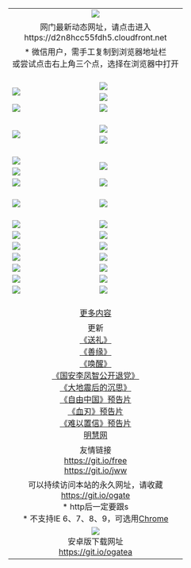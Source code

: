 ﻿<table>
  <tr></tr>
  <tr><td colspan=2 align=center><img src="https://cloud.githubusercontent.com/assets/11880933/13434984/f430fae2-e012-11e5-814f-c2df1e82b247.jpg" /></td></tr>
  <tr><td colspan=2 align=center>网门最新动态网址，请点击进入
<br>https://d2n8hcc55fdh5.cloudfront.net
    </td>
  </tr>
  <tr>
    <td colspan=2 align=center>* 微信用户，需手工复制到浏览器地址栏<br>或尝试点击右上角三个点，选择在浏览器中打开
    <!--br>* IE6打开动态网址须在选项中勾选TLS 1.0--></td>
  </tr>
  <tr height="20">
  <tr>
    <td rowspan=2><a href="https://d2n8hcc55fdh5.cloudfront.net/ogUP.aspx?name=11DKC.mp4&list=11DKC" target="_blank"><img src="https://d2n8hcc55fdh5.cloudfront.net/Up/11DKC1.jpg" /></a></td> 
    <td><div><a href="https://d2n8hcc55fdh5.cloudfront.net/ogUP.aspx?name=LRWS.mp4&list=LRWS" target="_blank"><img src="https://d2n8hcc55fdh5.cloudfront.net/Up/LRWS.jpg" /></a></td>
   </tr>
  <tr>
    <td><a href="https://d2n8hcc55fdh5.cloudfront.net/ogNiceVedio.aspx" target="_blank"><img src="https://d2n8hcc55fdh5.cloudfront.net/Up/11TGKDY.jpg" /></a></td>
  </tr>
  <tr>
    <td><a href="https://d2n8hcc55fdh5.cloudfront.net/ogUP.aspx?name=_EA/%CA%AE%C4%EA.mp4&count=http://odisk.org/Up/_EA/%CA%AE%C4%EA.mp4;http://odisk.org/Up/_EE/%CC%CE%B8%E7%D9%A9%B5%E7%D3%B0%A3%BA%CA%AE%C4%EA.mp4|2|%CA%AE%C4%EA|%D5%FD%C6%AC;%CC%CE%B8%E7%D9%A9%B5%E7%D3%B0" target="_blank"><img src="https://d2n8hcc55fdh5.cloudfront.net/Up/_EA/%E5%8D%81%E5%B9%B4_135.jpg" /></a></td>
    <td><a href="https://d2n8hcc55fdh5.cloudfront.net/ogUP.aspx?name=_EC%C9%FA%CB%C0%D3%EB%C2%D6%BB%D8.mp4&count=http://v.ifeng.com/documentary/discovery/201501/039bdca9-5c34-4796-b332-43b8f831efce.shtml;http://v.ifeng.com/documentary/society/201501/030cc825-2840-4536-a0b8-416c88375055.shtml;http://v.ifeng.com/documentary/society/201501/03a412f8-32ec-4e18-81ba-98acf64ec1ca.shtml;http://v.ifeng.com/documentary/society/201501/03c58012-8e01-456a-9097-615b3b24a709.shtml|4|%C9%FA%CB%C0%D3%EB%C2%D6%BB%D8" target="_blank"><img src="https://d2n8hcc55fdh5.cloudfront.net/Up/_EC/%E7%94%9F%E6%AD%BB%E4%B8%8E%E8%BD%AE%E5%9B%9E_135.jpg" /></a></td>
  </tr>
  <tr height="20">
  <tr>
    <td rowspan=2><a href="https://d2n8hcc55fdh5.cloudfront.net/ogUP.aspx?name=4EE/DJ.mp4&list=4EEDJ" target="_blank"><img src="https://d2n8hcc55fdh5.cloudfront.net/Up/4EE/DJ140.jpg"/></a></td>
    <td><a href="https://d2n8hcc55fdh5.cloudfront.net/ogUP.aspx?name=4EE/ZG.mp4&list=4EEZG" target="_blank"><img src="https://d2n8hcc55fdh5.cloudfront.net/Up/4EE/ZG0.jpg"/></a></td>
    <!--td><a href="https://d2n8hcc55fdh5.cloudfront.net/ogUP.aspx?name=4EE/QQ.mp4&list=4EEQQ" target="_blank"><img src="https://d2n8hcc55fdh5.cloudfront.net/Up/4EE/QQ0.jpg"/></a></td>
    <td><a href="https://d2n8hcc55fdh5.cloudfront.net/ogUP.aspx?name=4EE/HQ.mp4&list=4EEHQ" target="_blank"><img src="https://d2n8hcc55fdh5.cloudfront.net/Up/4EE/HQ0.jpg"/></a></td-->
  </tr>
  <tr>
    <td><a href="https://d2n8hcc55fdh5.cloudfront.net/onCO.aspx?list=XWPL&mode=m" target="_blank"><img src="https://d2n8hcc55fdh5.cloudfront.net/Up/0WZTT.jpg" /></a></td> 
  </tr>
  <tr height="20">
  <tr>
    <td><a href="https://d2n8hcc55fdh5.cloudfront.net/ogUP.aspx?name=JQR.mp4&count=2" target="_blank"><img src="https://d2n8hcc55fdh5.cloudfront.net/Up/JQR.jpg" /></a></td>   
    <td rowspan=2><a href="https://d2n8hcc55fdh5.cloudfront.net/ogUP.aspx?name=JP.mp4&count=9" target="_blank"><img src="https://d2n8hcc55fdh5.cloudfront.net/Up/JP.jpg" /></td>
  </tr>
  <tr>
    <td><a href="https://d2n8hcc55fdh5.cloudfront.net/ogUP.aspx?name=WH.mp4" target="_blank"><img src="https://d2n8hcc55fdh5.cloudfront.net/Up/WH.jpg" /></a></td>
  </tr>
  <tr>
    <td><a href="https://d2n8hcc55fdh5.cloudfront.net/ogUP.aspx?name=SSZJ.mp4&list=SSZJ" target="_blank"><img src="https://d2n8hcc55fdh5.cloudfront.net/Up/SSZJ.jpg" /></a></td>
    <td><a href="https://d2n8hcc55fdh5.cloudfront.net/ogUP.aspx?name=WLSH.mp4&count=2" target="_blank"><img src="https://d2n8hcc55fdh5.cloudfront.net/Up/WLSH.jpg" /></a</td>
  </tr>
  <tr height="20">
  <tr>
    <td><a href="https://d2n8hcc55fdh5.cloudfront.net/ogUP.aspx?name=ZY.mp4&count=2015|16" target="_blank"><img src="https://d2n8hcc55fdh5.cloudfront.net/Up/ZY.jpg" /></a</td>
    <td><a href="https://d2n8hcc55fdh5.cloudfront.net/ogUP.aspx?name=XTFY.mp4&count=B|2,A|24" target="_blank"><img src="https://d2n8hcc55fdh5.cloudfront.net/Up/XTFY.jpg" /></a></td>
  </tr>
  <tr height="20">
  </tr>
  <!--tr>
    <td><a href="https://d2n8hcc55fdh5.cloudfront.net/ogUP.aspx?name=4EE/GX.mp4&list=4EEGX" target="_blank"><img src="https://d2n8hcc55fdh5.cloudfront.net/Up/4EE/GX0.jpg"/></a></td>
    <td><a href="https://d2n8hcc55fdh5.cloudfront.net/ogUP.aspx?name=4EE/HD.mp4&list=4EEHD" target="_blank"><img src="https://d2n8hcc55fdh5.cloudfront.net/Up/4EE/HD0.jpg"/></a></td>
  </tr>
  <tr>
    <td><a href="https://d2n8hcc55fdh5.cloudfront.net/ogUP.aspx?name=4EE/TX.mp4&list=4EETX" target="_blank"><img src="https://d2n8hcc55fdh5.cloudfront.net/Up/4EE/TX0.jpg"/></a></td>
    <td><a href="https://d2n8hcc55fdh5.cloudfront.net/ogUP.aspx?name=4EE/WZ.mp4&list=4EEWZ" target="_blank"><img src="https://d2n8hcc55fdh5.cloudfront.net/Up/4EE/WZ0.jpg"/></a></td>
  </tr-->
  <tr>
    <td><a href="https://d2n8hcc55fdh5.cloudfront.net/onUP.aspx?name=https://d1ni6yqhqrtjo7.cloudfront.net/" target="_blank"><img src="https://d2n8hcc55fdh5.cloudfront.net/Up/0DTW.jpg"/></a></td>
    <td><a href="https://d2n8hcc55fdh5.cloudfront.net/onUP.aspx?name=https://d240ns8up8earz.cloudfront.net/acenter/" target="_blank"><img src="https://d2n8hcc55fdh5.cloudfront.net/Up/0TDW.jpg" /></a></td>
  </tr>
  <tr>
    <td><a href="https://d2n8hcc55fdh5.cloudfront.net/onUP.aspx?name=https://d4508d6vomz2p.cloudfront.net/gb/nsc413.htm" target="_blank"><img src="https://d2n8hcc55fdh5.cloudfront.net/Up/0DJY.jpg" /></a></td>
    <td><a href="https://d2n8hcc55fdh5.cloudfront.net/onUP.aspx?name=https://d4apjbhkuxer1.cloudfront.net/xtr/gb/prog204.html" target="_blank"><img src="https://d2n8hcc55fdh5.cloudfront.net/Up/0XTR.jpg" /></a></td>
  </tr>
  <tr>
    <td><a href="https://d2n8hcc55fdh5.cloudfront.net/onUP.aspx?name=https://d3aj00iefsmfgc.cloudfront.net/" target="_blank"><img src="https://d2n8hcc55fdh5.cloudfront.net/Up/0MHW.jpg" /></a></td>
    <td><a href="https://d2n8hcc55fdh5.cloudfront.net/onUP.aspx?name=https://d20wz7qt14x5d2.cloudfront.net/" target="_blank"><img src="https://d2n8hcc55fdh5.cloudfront.net/Up/0ZJW.jpg" /></a></td>
  </tr>
  <tr>
    <td><a href="https://d2n8hcc55fdh5.cloudfront.net/ogUP.aspx?name=0FG.zip" target="_blank"><img src="https://d2n8hcc55fdh5.cloudfront.net/Up/0FG.jpg" /></a></td>
    <td><a href="https://d2n8hcc55fdh5.cloudfront.net/ogUP.aspx?name=0FGA.apk" target="_blank"><img src="https://d2n8hcc55fdh5.cloudfront.net/Up/0FGA.jpg" /></a></td>
  </tr>
  <tr>
    <td><a href="https://d2n8hcc55fdh5.cloudfront.net/ogUP.aspx?name=0U.zip" target="_blank"><img src="https://d2n8hcc55fdh5.cloudfront.net/Up/0U.jpg" /></a></td>
    <td><a href="https://d2n8hcc55fdh5.cloudfront.net/ogUP.aspx?name=0UA.apk" target="_blank"><img src="https://d2n8hcc55fdh5.cloudfront.net/Up/0UA.jpg" /></a></td>
  </tr>
  <tr>
    <td><a href="https://d2n8hcc55fdh5.cloudfront.net/ogUP.aspx?name=0iPPOTV.zip" target="_blank"><img src="https://d2n8hcc55fdh5.cloudfront.net/Up/0iPPOTV.jpg" /></a></td>
    <td><a href="https://d2n8hcc55fdh5.cloudfront.net/ogUP.aspx?name=0iNTD.apk" target="_blank"><img src="https://d2n8hcc55fdh5.cloudfront.net/Up/0iNTD.jpg" /></a></td>
  </tr>
  <!--tr>
    <td><a href="https://d2n8hcc55fdh5.cloudfront.net/ogNice.aspx" target="_blank"><img src="https://d2n8hcc55fdh5.cloudfront.net/Up/0WCYY.jpg" /></a></td>
    <td><a href="https://d2n8hcc55fdh5.cloudfront.net/onCO.aspx?list=XWPL&mode=m" target="_blank"><img src="https://d2n8hcc55fdh5.cloudfront.net/Up/0WZTT.jpg" /></a></td> 
  </tr-->
  <tr>
    <td><a href="https://d2n8hcc55fdh5.cloudfront.net/ogDY.aspx" target="_blank"><img src="https://d2n8hcc55fdh5.cloudfront.net/Up/0FK.jpg" /></a></td>
    <td><a href="https://d2n8hcc55fdh5.cloudfront.net/ogST.aspx" target="_blank"><img src="https://d2n8hcc55fdh5.cloudfront.net/Up/0ST.jpg" /></a></td> 
  </tr>
  <tr height="20">
  <tr>
    <td colspan=2 align=center><a href="https://d2n8hcc55fdh5.cloudfront.net/ogNice.aspx">更多内容</a>
    </td>
  </tr>
  <tr>
    <td colspan=2 align=center>更新<br>
      <a href="https://d2n8hcc55fdh5.cloudfront.net/ogUP.aspx?name=4ESL.mp4" target="_blank">《送礼》</a><br>
      <a href="https://d2n8hcc55fdh5.cloudfront.net/ogUP.aspx?name=4ESY.mp4" target="_blank">《善缘》</a><br>
      <a href="https://d2n8hcc55fdh5.cloudfront.net/ogUP.aspx?name=4EHX.mp4" target="_blank">《唤醒》</a><br>
      <a href="https://d2n8hcc55fdh5.cloudfront.net/ogUP.aspx?name=4LFZ.mp4" target="_blank">《国安李凤智公开退党》</a><br>
      <a href="https://d2n8hcc55fdh5.cloudfront.net/ogUP.aspx?name=4DDZHDCS.mp4" target="_blank">《大地震后的沉思》</a><br>
      <a href="https://d2n8hcc55fdh5.cloudfront.net/ogUP.aspx?name=11ZYZG0.mp4" target="_blank">《自由中国》预告片</a><br>
      <a href="https://d2n8hcc55fdh5.cloudfront.net/ogUP.aspx?name=11XR.mp4" target="_blank">《血刃》预告片</a><br>
      <a href="https://d2n8hcc55fdh5.cloudfront.net/ogUP.aspx?name=11NYZX.mp4&count=2" target="_blank">《难以置信》预告片</a><br>
      <a href="https://d2n8hcc55fdh5.cloudfront.net/onUP.aspx?name=https://www.minghui.org/" target="_blank">明慧网</a>
    </td>
  </tr>
  <tr>
    <td colspan=2 align=center>友情链接<br>
      <a href="https://git.io/free" target="_blank">https://git.io/free</a><br>
      <a href="https://git.io/jww" target="_blank">https://git.io/jww</a>
    </td>
  </tr>
  <tr>
    <td colspan=2 align=center>可以持续访问本站的永久网址，请收藏<br/><a href="https://git.io/ogate" target="_blank">https://git.io/ogate</a><br/>* http后一定要跟s<br/>* 不支持IE 6、7、8、9，可选用<a href="https://d2n8hcc55fdh5.cloudfront.net/ogUP.aspx?name=0ChromePortable.zip">Chrome</a></td>
  </tr>
  <tr>
    <td colspan=2 align=center><a href="https://d2n8hcc55fdh5.cloudfront.net/ogUP.aspx?name=0oGate.apk" target="_blank"><img src="https://cloud.githubusercontent.com/assets/11880933/13720399/75e143ee-e842-11e5-9f0a-1421f423c80f.jpg" /></a><br>安卓版下载网址<br><a href="https://git.io/ogatea">https://git.io/ogatea</a></td>
  </tr>
  <!--tr>
    <td colspan=2 align=center>可能失效的动态网址
    </td>
  </tr-->
</table>
